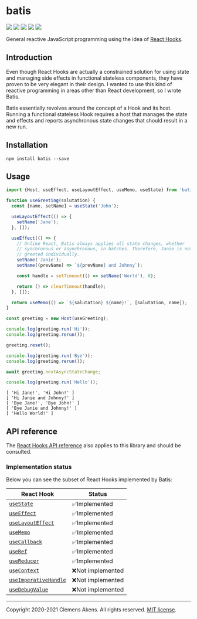 # batis

[![][ci-badge]][ci-link] [![][version-badge]][version-link]
[![][license-badge]][license-link] [![][types-badge]][types-link]
[![][size-badge]][size-link]

[ci-badge]: https://github.com/clebert/batis/workflows/CI/badge.svg
[ci-link]: https://github.com/clebert/batis
[version-badge]: https://badgen.net/npm/v/batis
[version-link]: https://www.npmjs.com/package/batis
[license-badge]: https://badgen.net/npm/license/batis
[license-link]: https://github.com/clebert/batis/blob/master/LICENSE.md
[types-badge]: https://badgen.net/npm/types/batis
[types-link]: https://github.com/clebert/batis
[size-badge]: https://badgen.net/bundlephobia/minzip/batis
[size-link]: https://bundlephobia.com/result?p=batis

General reactive JavaScript programming using the idea of
[React Hooks](https://reactjs.org/docs/hooks-intro.html).

## Introduction

Even though React Hooks are actually a constrained solution for using state and
managing side effects in functional stateless components, they have proven to be
very elegant in their design. I wanted to use this kind of reactive programming
in areas other than React development, so I wrote Batis.

Batis essentially revolves around the concept of a Hook and its host. Running a
functional stateless Hook requires a host that manages the state and effects and
reports asynchronous state changes that should result in a new run.

## Installation

```
npm install batis --save
```

## Usage

```js
import {Host, useEffect, useLayoutEffect, useMemo, useState} from 'batis';
```

```js
function useGreeting(salutation) {
  const [name, setName] = useState('John');

  useLayoutEffect(() => {
    setName('Jane');
  }, []);

  useEffect(() => {
    // Unlike React, Batis always applies all state changes, whether
    // synchronous or asynchronous, in batches. Therefore, Janie is not
    // greeted individually.
    setName('Janie');
    setName((prevName) => `${prevName} and Johnny`);

    const handle = setTimeout(() => setName('World'), 0);

    return () => clearTimeout(handle);
  }, []);

  return useMemo(() => `${salutation} ${name}!`, [salutation, name]);
}
```

```js
const greeting = new Host(useGreeting);

console.log(greeting.run('Hi'));
console.log(greeting.rerun());

greeting.reset();

console.log(greeting.run('Bye'));
console.log(greeting.rerun());

await greeting.nextAsyncStateChange;

console.log(greeting.run('Hello'));
```

```
[ 'Hi Jane!', 'Hi John!' ]
[ 'Hi Janie and Johnny!' ]
[ 'Bye Jane!', 'Bye John!' ]
[ 'Bye Janie and Johnny!' ]
[ 'Hello World!' ]
```

## API reference

The [React Hooks API reference](https://reactjs.org/docs/hooks-reference.html)
also applies to this library and should be consulted.

### Implementation status

Below you can see the subset of React Hooks implemented by Batis:

| React Hook                                   | Status            |
| -------------------------------------------- | ----------------- |
| [`useState`][usestate]                       | ✅Implemented     |
| [`useEffect`][useeffect]                     | ✅Implemented     |
| [`useLayoutEffect`][uselayouteffect]         | ✅Implemented     |
| [`useMemo`][usememo]                         | ✅Implemented     |
| [`useCallback`][usecallback]                 | ✅Implemented     |
| [`useRef`][useref]                           | ✅Implemented     |
| [`useReducer`][usereducer]                   | ✅Implemented     |
| [`useContext`][usecontext]                   | ❌Not implemented |
| [`useImperativeHandle`][useimperativehandle] | ❌Not implemented |
| [`useDebugValue`][usedebugvalue]             | ❌Not implemented |

[usestate]: https://reactjs.org/docs/hooks-reference.html#usestate
[useeffect]: https://reactjs.org/docs/hooks-reference.html#useeffect
[uselayouteffect]: https://reactjs.org/docs/hooks-reference.html#uselayouteffect
[usememo]: https://reactjs.org/docs/hooks-reference.html#usememo
[usecallback]: https://reactjs.org/docs/hooks-reference.html#usecallback
[useref]: https://reactjs.org/docs/hooks-reference.html#useref
[usereducer]: https://reactjs.org/docs/hooks-reference.html#usereducer
[usecontext]: https://reactjs.org/docs/hooks-reference.html#usecontext
[useimperativehandle]:
  https://reactjs.org/docs/hooks-reference.html#useimperativehandle
[usedebugvalue]: https://reactjs.org/docs/hooks-reference.html#usedebugvalue

---

Copyright 2020-2021 Clemens Akens. All rights reserved.
[MIT license](https://github.com/clebert/batis/blob/master/LICENSE.md).

